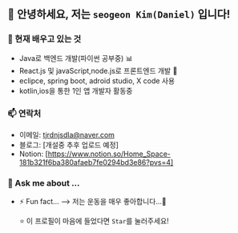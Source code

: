 ## 👋 안녕하세요, 저는 `seogeon Kim(Daniel)` 입니다!

### 🌱 현재 배우고 있는 것  
- Java로 백엔드 개발(파이썬 공부중) 📊  
- React.js 및 javaScript,node.js로 프론트엔드 개발 🚀
- eclipce, spring boot, adroid studio, X code 사용 
- kotlin,ios을 통한 1인 앱 개발자 활동중

### 📫 연락처  
- 이메일: tjrdnjsdla@naver.com
- 블로그: [개설중 추후 업로드 예정]
- Notion: [https://www.notion.so/Home_Space-181b321f6ba380afaeb7fe0294bd3e86?pvs=4]



### 💬 Ask me about ...

- ⚡ Fun fact...
--> 저는 운동을 매우 좋아합니다...👾

  ⭐️ 이 프로필이 마음에 들었다면 `Star`를 눌러주세요!
